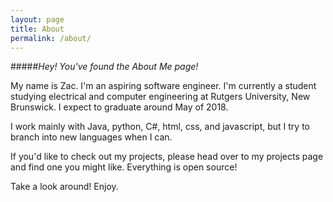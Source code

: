 ```yaml
---
layout: page
title: About
permalink: /about/
---
```


#####*Hey! You've found the About Me page!*

My name is Zac. I'm an aspiring software engineer. I'm currently a student studying electrical and computer engineering at Rutgers University, New Brunswick. I expect to graduate around May of 2018.

I work mainly with Java, python, C#, html, css, and javascript, but I try to branch into new languages when I can.

If you'd like to check out my projects, please head over to my projects page and find one you might like. Everything is open source!

Take a look around! Enjoy.
